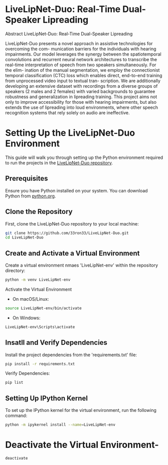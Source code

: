 # LiveLipNet-Duo: Real-Time Dual-Speaker Lipreading
Abstract
LiveLipNet-Duo: Real-Time Dual-Speaker Lipreading

LiveLipNet-Duo presents a novel approach in assistive technologies for overcoming the com- munication barriers for the individuals with hearing impairments. Our model leverages the synergy between the spatiotemporal convolutions and recurrent neural network architectures to transcribe the real-time interpretation of speech from two speakers simultaneously. For the elim- ination of the manual segmentation, we employ the connectionist temporal classification (CTC) loss which enables direct, end-to-end training from unprocessed video input to textual tran- scription. We are additionally developing an extensive dataset with recordings from a diverse groups of speakers (2 males and 2 females) with varied backgrounds to guarantee robustness and generalization in lipreading training. This project aims not only to improve accessibility for those with hearing impairments, but also extends the use of lipreading into loud environments, where other speech recognition systems that rely solely on audio are ineffective.
# Setting Up the LiveLipNet-Duo Environment

This guide will walk you through setting up the Python environment required to run the projects in the [LiveLipNet-Duo repository](https://github.com/33ron33/LiveLipNet-Duo).

## Prerequisites

Ensure you have Python installed on your system. You can download Python from [python.org](https://www.python.org/downloads/).

## Clone the Repository

First, clone the LiveLipNet-Duo repository to your local machine:

```bash
git clone https://github.com/33ron33/LiveLipNet-Duo.git
cd LiveLipNet-Duo
```

## Create and Activate a Virtual Environment

Create a virtual environment nmaes 'LiveLipNet-env' within the repository directory:

```bash
python -m venv LiveLipNet-env
```

Activate the Virtual Environment 
- On macOS/Linux:
```bash
source LiveLipNet-env/bin/activate
```
- On Windows:
```bash
LiveLipNet-env\Scripts\activate
```
## Insatll and Verify Dependencies 
Install the project dependencies from the 'requirements.txt' file:
```bash
pip install -r requirements.txt
```

Verify Dependencies:
```bash
pip list
```
## Setting Up IPython Kernel

To set up the IPython kernel for the virtual environment, run the following command:

```bash
python -m ipykernel install --name=LiveLipNet-env
```

# Deactivate the Virtual Environment-

```bash
deactivate
```

  



